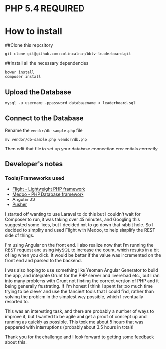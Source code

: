 # PHP 5.4 REQUIRED

# How to install
##Clone this repository

    git clone git@github.com:colincalnan/bbtv-leaderboard.git

##Install all the necessary dependencies

    bower install
    composer install

## Upload the Database

    mysql -u username -ppassword databasename < leaderboard.sql

## Connect to the Database

Rename the ```vendor/db-sample.php``` file.

    mv vendor/db-sample.php vendor/db.php

Then edit that file to set up your database connection credentials correctly.

## Developer's notes

### Tools/Frameworks used
* [Flight - Lightweight PHP framework](http://flightphp.com/)
* [Medoo - PHP Database framework](http://medoo.in/)
* Angular JS
* [Pusher](http://pusher.com)

I started off wanting to use Laravel to do this but I couldn't wait for Composer to run, it was taking over 45 minutes, and Googling this suggested some fixes, but I decided not to go down that rabbit hole. So I decided to simplify and used Flight with Medoo, to help simplify the REST side of things.

I'm using Angular on the front end. I also realize now that I'm running the REST request and using MySQL to increase the count, which results in a bit of lag when you click. It would be better if the value was incremented on the front end and passed to the backend.

I was also hoping to use something like Yeoman Angular Generator to build the app, and integrate Grunt for the PHP server and livereload etc., but I ran into many problems with Grunt not finding the correct version of PHP and it being generally frustrating. If I'm honest I think I spent far too much time trying to be clever and use the fanciest tools that I could find, rather than solving the problem in the simplest way possible, which I eventually resorted to.

This was an interesting task, and there are probably a number of ways to improve it, but I wanted to be agile and get a proof of concept up and running as quickly as possible. This took me about 5 hours that was peppered with interruptions (probably about 3.5 hours in total)!

Thank you for the challenge and I look forward to getting some feedback about this.
